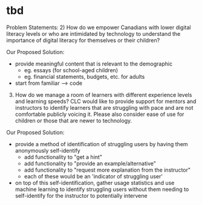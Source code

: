 # tbd
Problem Statements: 
2) How do we empower Canadians with lower digital literacy levels or who are intimidated by technology to understand the importance of digital literacy for themselves or their children?

Our Proposed Solution:
- provide meaningful content that is relevant to the demographic
  - eg. essays (for school-aged children)
  - eg. financial statements, budgets, etc. for adults
- start from familiar --> code
 
3) How do we manage a room of learners with different experience levels and learning speeds? CLC would like to provide support for mentors and instructors to identify learners that are struggling with pace and are not comfortable publicly voicing it. Please also consider ease of use for children or those that are newer to technology.

Our Proposed Solution: 
- provide a method of identification of struggling users by having them anonymously self-identify
  - add functionality to "get a hint"
  - add functionality to "provide an example/alternative"
  - add functionality to "request more explanation from the instructor" 
  - each of these would be an 'indicator of struggling user'
- on top of this self-identification, gather usage statistics and use machine learning to identify struggling users without them needing to self-identify for the instructor to potentially intervene

 
